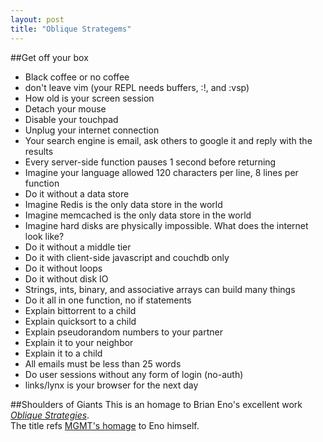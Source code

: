 ```yaml
---
layout: post
title: "Oblique Strategems"
---
```

##Get off your box
* Black coffee or no coffee
* don't leave vim (your REPL needs buffers, :!, and :vsp)
* How old is your screen session
* Detach your mouse
* Disable your touchpad
* Unplug your internet connection 
* Your search engine is email, ask others to google it and reply with the results
* Every server-side function pauses 1 second before returning
* Imagine your language allowed 120 characters per line, 8 lines per function
* Do it without a data store
* Imagine Redis is the only data store in the world
* Imagine memcached is the only data store in the world
* Imagine hard disks are physically impossible.  What does the internet look like?
* Do it without a middle tier
* Do it with client-side javascript and couchdb only
* Do it without loops
* Do it without disk IO
* Strings, ints, binary, and associative arrays can build many things
* Do it all in one function, no if statements
* Explain bittorrent to a child
* Explain quicksort to a child
* Explain pseudorandom numbers to your partner
* Explain it to your neighbor
* Explain it to a child
* All emails must be less than 25 words
* Do user sessions without any form of login (no-auth)
* links/lynx is your browser for the next day



##Shoulders of Giants
This is an homage to Brian Eno's excellent work [*Oblique Strategies*](http://www.rtqe.net/ObliqueStrategies/).  
The title refs [MGMT's homage](http://www.youtube.com/watch?v=E7ISc-b-6CE#t=0m9s) to Eno himself.

